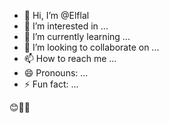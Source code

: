 - 👋 Hi, I’m @Elflal
- 👀 I’m interested in ...
- 🌱 I’m currently learning ...
- 💞️ I’m looking to collaborate on ...
- 📫 How to reach me ...
- 😄 Pronouns: ...
- ⚡ Fun fact: ...

<!---
Elflal/Elflal is a ✨ special ✨ repository because its `README.md` (this file) appears on your GitHub profile.
You can click the Preview link to take a look at your changes.
--->
 😊👋🏻
